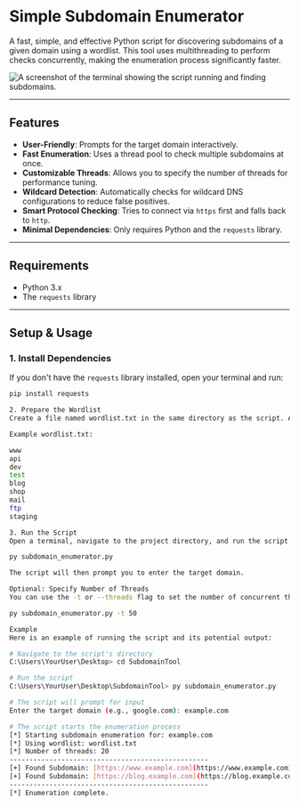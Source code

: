 # Simple Subdomain Enumerator

A fast, simple, and effective Python script for discovering subdomains of a given domain using a wordlist. This tool uses multithreading to perform checks concurrently, making the enumeration process significantly faster.

![A screenshot of the terminal showing the script running and finding subdomains.](https://i.imgur.com/b0yCg1L.png)

---

## Features

-   **User-Friendly**: Prompts for the target domain interactively.
-   **Fast Enumeration**: Uses a thread pool to check multiple subdomains at once.
-   **Customizable Threads**: Allows you to specify the number of threads for performance tuning.
-   **Wildcard Detection**: Automatically checks for wildcard DNS configurations to reduce false positives.
-   **Smart Protocol Checking**: Tries to connect via `https` first and falls back to `http`.
-   **Minimal Dependencies**: Only requires Python and the `requests` library.

---

## Requirements

-   Python 3.x
-   The `requests` library

---

## Setup & Usage

### 1. Install Dependencies

If you don't have the `requests` library installed, open your terminal and run:

```bash
pip install requests

2. Prepare the Wordlist
Create a file named wordlist.txt in the same directory as the script. Add a list of potential subdomain names to this file, with one name per line.

Example wordlist.txt:

www
api
dev
test
blog
shop
mail
ftp
staging

3. Run the Script
Open a terminal, navigate to the project directory, and run the script using the py or python command.

py subdomain_enumerator.py

The script will then prompt you to enter the target domain.

Optional: Specify Number of Threads
You can use the -t or --threads flag to set the number of concurrent threads (default is 20).

py subdomain_enumerator.py -t 50

Example
Here is an example of running the script and its potential output:

# Navigate to the script's directory
C:\Users\YourUser\Desktop> cd SubdomainTool

# Run the script
C:\Users\YourUser\Desktop\SubdomainTool> py subdomain_enumerator.py

# The script will prompt for input
Enter the target domain (e.g., google.com): example.com

# The script starts the enumeration process
[*] Starting subdomain enumeration for: example.com
[*] Using wordlist: wordlist.txt
[*] Number of threads: 20
--------------------------------------------------
[+] Found Subdomain: [https://www.example.com](https://www.example.com)
[+] Found Subdomain: [https://blog.example.com](https://blog.example.com)
--------------------------------------------------
[*] Enumeration complete.
